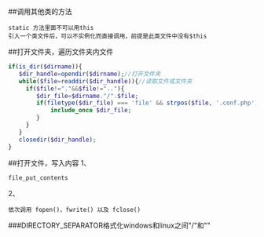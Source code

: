 ##调用其他类的方法
```
static 方法里面不可以用this
引入一个类文件后，可以不实例化而直接调用，前提是此类文件中没有$this
```

##打开文件夹，遍历文件夹内文件
```php
if(is_dir($dirname)){
   $dir_handle=opendir($dirname);//打开文件夹
   while($file=readdir($dir_handle)){//读取文件或文件夹
     if($file!="."&&$file!=".."){
        $dir_file=$dirname."/".$file;
        if(filetype($dir_file) === 'file' && strpos($file, '.conf.php') !== false){
        	include_once $dir_file;
        }
     }
   }
   closedir($dir_handle);
}
```

##打开文件，写入内容
1、
```
file_put_contents
```
2、
```
依次调用 fopen()，fwrite() 以及 fclose()
```

###DIRECTORY_SEPARATOR格式化windows和linux之间"/"和"\"